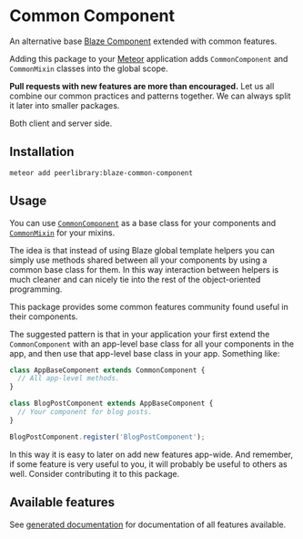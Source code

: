 Common Component
================

An alternative base [Blaze Component](https://github.com/peerlibrary/meteor-blaze-components)
extended with common features.

Adding this package to your [Meteor](http://www.meteor.com/) application adds `CommonComponent` and
`CommonMixin` classes into the global scope.

**Pull requests with new features are more than encouraged.** Let us all combine our common practices and
patterns together. We can always split it later into smaller packages.

Both client and server side.

Installation
------------

```
meteor add peerlibrary:blaze-common-component
```

Usage
-----

You can use [`CommonComponent`](https://peerlibrary.github.io/meteor-blaze-common-component/class/CommonComponent.html)
as a base class for your components and
[`CommonMixin`](https://peerlibrary.github.io/meteor-blaze-common-component/class/CommonMixin.html) for your mixins.

The idea is that instead of using Blaze global template helpers you can simply use methods shared
between all your components by using a common base class for them. In this way interaction between
helpers is much cleaner and can nicely tie into the rest of the object-oriented programming.

This package provides some common features community found useful in their components.

The suggested pattern is that in your application your first extend the `CommonComponent` with an app-level
base class for all your components in the app, and then use that app-level base class in your app. Something
like:

```javascript
class AppBaseComponent extends CommonComponent {
  // All app-level methods.
}

class BlogPostComponent extends AppBaseComponent {
  // Your component for blog posts.
}

BlogPostComponent.register('BlogPostComponent');
```

In this way it is easy to later on add new features app-wide. And remember, if some feature is very
useful to you, it will probably be useful to others as well. Consider contributing it to this package.

Available features
------------------

See [generated documentation](https://peerlibrary.github.io/meteor-blaze-common-component/) for documentation
of all features available.
